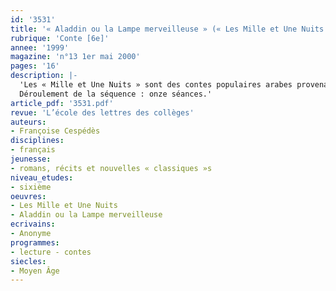 ```yaml
---
id: '3531'
title: '« Aladdin ou la Lampe merveilleuse » (« Les Mille et Une Nuits »)'
rubrique: 'Conte [6e]'
annee: '1999'
magazine: 'n°13 1er mai 2000'
pages: '16'
description: |-
  'Les « Mille et Une Nuits » sont des contes populaires arabes provenant chronologiquement de Perse, de Bagdad et d’Égypte. D’abord transmis oralement, ils auraient été retranscrits entre les 8e et XIIe siècles. C’est Antoine Galland (1646-1717), un bibliothécaire français devenu lecteur du roi et professeur d’arabe, qui les a découverts et traduits. Parmi les plus connus de ces contes, cette étude choisit de faire lire « Aladdin ou la Lampe merveilleuse », dont l’évolution du récit et des personnages répond bien aux attentes d’élèves de sixième. La variété des situations, la présence d’éléments magiques et de personnages « bons » et « méchants » devraient favoriser le plaisir de la lecture et le travail proposé dans la séquence. Par ailleurs, l’intérêt de ce texte consiste en ce qu’il a, comme la fable, un but moralisateur.
  Déroulement de la séquence : onze séances.'
article_pdf: '3531.pdf'
revue: 'L’école des lettres des collèges'
auteurs:
- Françoise Cespédès
disciplines:
- français
jeunesse:
- romans, récits et nouvelles « classiques »s
niveau_etudes:
- sixième
oeuvres:
- Les Mille et Une Nuits
- Aladdin ou la Lampe merveilleuse
ecrivains:
- Anonyme
programmes:
- lecture - contes
siecles:
- Moyen Âge
---
```


